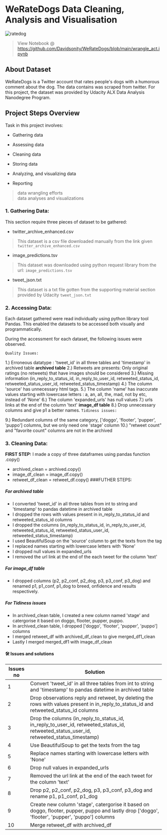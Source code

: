 # WeRateDogs Data Cleaning, Analysis and Visualisation

![ratedog](https://user-images.githubusercontent.com/96771321/215121953-9e0aadf0-b7ed-4d0a-b379-044287622972.jpg)
> View Notebook @ https://github.com/Davidsonity/WeRateDogs/blob/main/wrangle_act.ipynb

## About Dataset
WeRateDogs is a Twitter account that rates people's dogs with a humorous comment about the dog. The data contains was scraped from twitter. For this project, the dataset was provided by Udacity ALX Data Analysis Nanodegree Program.

## Project Steps Overview
Task in this project involves:

- Gathering data

- Assessing data

- Cleaning data

- Storing data

- Analyzing, and visualizing data

- Reporting
> data wrangling efforts \
> data analyses and visualizations


### 1. Gathering Data:
This section require three pieces of dataset to be gathered:

- twitter_archive_enhanced.csv
> This dataset is a csv file downloaded manually from the link given `twitter_archive_enhanced.csv`

- image_predictions.tsv
> This dataset was downloaded using python request library from the url: `image_predictions.tsv`

- tweet_json.txt
> This dataset is a txt file gotten from the supporting material section provided by Udacity `tweet_json.txt`

### 2. Accessing Data:
Each dataset gathered were read individually using python library tool Pandas. This enabled the datasets to be accessed both visually and programmatically.

During the accessment for each dataset, the following issues were observed.

`Quality Issues:`

1.) Erroneous datatype : 'tweet_id' in all three tables and 'timestamp' in archived table
**archived table**
2.) Retweets are presents: Only original ratings (no retweets) that have images should be considered
3.) Missing information (in_reply_to_status_id, in_reply_to_user_id, retweeted_status_id, retweeted_status_user_id, retweeted_status_timestamp)
4.) The column 'source' has unnecessary html tags.
5.) The column 'name' has inaccurate values starting with lowercase letters : a, an, all, the, mad, not by etc, instead of 'None'
6.) The column 'expanded_urls' has null values
7.) urls links at the end of the column 'text'
**image_df table**
8.) Drop unnecessary columns and give p1 a better names.
`Tidiness issues:`

9.) Redundant columns of the same category, ['doggo', 'flooter', 'pupper', 'puppo'] columns, but we only need one 'stage' column
10.) "retweet count" and "favorite count" columns are not in the archived
### 3. Cleaning Data:
**FIRST STEP:** I made a copy of three dataframes using pandas function .copy()

- archived_clean = archived.copy()
- image_df_clean = image_df.copy()
- retweet_df_clean = retweet_df.copy()
###FUTHER STEPS:

##### For archived table
- I converted 'tweet_id' in all three tables from int to string and 'timestamp' to pandas datetime in archived table
- I dropped the rows with values present in in_reply_to_status_id and retweeted_status_id columns
- I dropped the columns (in_reply_to_status_id, in_reply_to_user_id, retweeted_status_id, retweeted_status_user_id, retweeted_status_timestamp)
- I used BeautifulSoup on the 'source' column to get the texts from the tag
- I replaced names starting with lowercase letters with 'None'
- I dropped null values in expanded_urls
- I removed the url link at the end of the each tweet for the column 'text'
##### For image_df table
- I dropped columns (p2, p2_conf, p2_dog, p3, p3_conf, p3_dog) and renamed p1, p1_conf, p1_dog to breed, onfidence and results respectively.
##### For Tidiness issues
- In archived_clean table, I created a new column named 'stage' and catergorise it based on doggo, flooter, pupper, puppo.
- In archived_clean table, I dropped ['doggo', 'flooter', 'pupper', 'puppo'] columns
- I merged retweet_df with archived_df_clean to give merged_df1_clean
- Lastly I merged merged_df1 with image_df_clean

#### 🛠 Issues and solutions

|Issues no	| Solution |
| --------- | -------- |
| 1	| Convert 'tweet_id' in all three tables from int to string and 'timestamp' to pandas datetime in archived table |
| 2	| Drop observations reply and retweet, by deleting the rows with values present in in_reply_to_status_id and retweeted_status_id columns |
| 3	| Drop the columns (in_reply_to_status_id, in_reply_to_user_id, retweeted_status_id, retweeted_status_user_id, retweeted_status_timestamp) |
| 4	| Use BeautifulSoup to get the texts from the tag |
| 5	| Replace names starting with lowercase letters with 'None' |
| 6	| Drop null values in expanded_urls |
| 7	| Removed the url link at the end of the each tweet for the column 'text' |
| 8	| Drop p2, p2_conf, p2_dog, p3, p3_conf, p3_dog and rename p1, p1_conf, p1_dog |
| 9	| Create new column 'stage', catergorise it based on doggo, flooter, pupper, puppo and lastly drop ['doggo', 'flooter', 'pupper', 'puppo'] columns |
| 10 | Merge retweet_df with archived_df |
